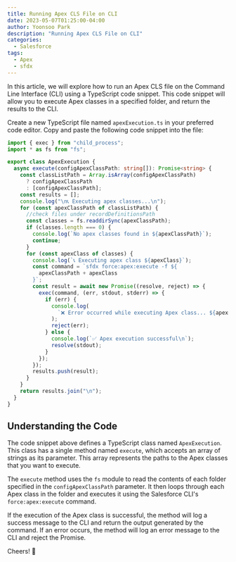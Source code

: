 ```yaml
---
title: Running Apex CLS File on CLI
date: 2023-05-07T01:25:00-04:00
author: Yoonsoo Park
description: "Running Apex CLS File on CLI"
categories:
  - Salesforce
tags:
  - Apex
  - sfdx
---
```


In this article, we will explore how to run an Apex CLS file on the Command Line Interface (CLI) using a TypeScript code snippet. This code snippet will allow you to execute Apex classes in a specified folder, and return the results to the CLI.

Create a new TypeScript file named `apexExecution.ts` in your preferred code editor. Copy and paste the following code snippet into the file:

```ts
import { exec } from "child_process";
import * as fs from "fs";

export class ApexExecution {
  async execute(configApexClassPath: string[]): Promise<string> {
    const classListPath = Array.isArray(configApexClassPath)
      ? configApexClassPath
      : [configApexClassPath];
    const results = [];
    console.log("\n📞 Executing apex classes...\n");
    for (const apexClassPath of classListPath) {
      //check files under recordDefinitionsPath
      const classes = fs.readdirSync(apexClassPath);
      if (classes.length === 0) {
        console.log(`No apex classes found in ${apexClassPath}`);
        continue;
      }
      for (const apexClass of classes) {
        console.log(`📞 Executing apex class ${apexClass}`);
        const command = `sfdx force:apex:execute -f ${
          apexClassPath + apexClass
        }`;
        const result = await new Promise((resolve, reject) => {
          exec(command, (err, stdout, stderr) => {
            if (err) {
              console.log(
                `❌ Error occurred while executing Apex class... ${apexClass}: ${stderr}\n`
              );
              reject(err);
            } else {
              console.log(`✅ Apex execution successful\n`);
              resolve(stdout);
            }
          });
        });
        results.push(result);
      }
    }
    return results.join("\n");
  }
}
```

## Understanding the Code

The code snippet above defines a TypeScript class named `ApexExecution`. This class has a single method named `execute`, which accepts an array of strings as its parameter. This array represents the paths to the Apex classes that you want to execute.

The `execute` method uses the `fs` module to read the contents of each folder specified in the `configApexClassPath` parameter. It then loops through each Apex class in the folder and executes it using the Salesforce CLI's `force:apex:execute` command.

If the execution of the Apex class is successful, the method will log a success message to the CLI and return the output generated by the command. If an error occurs, the method will log an error message to the CLI and reject the Promise.

Cheers! 🍺
